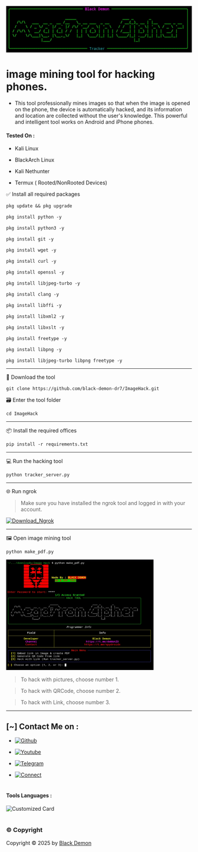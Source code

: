 

<img src="https://github.com/black-demon-dr7/ImageHack/blob/main/Megateon.jpg" width="auto" height="auto">

# image mining tool for hacking phones.

* This tool professionally mines images so that when the image is opened on the phone, the device is automatically hacked, and its information and location are collected without the user's knowledge. This powerful and intelligent tool works on Android and iPhone phones. 

#### Tested On  :

* Kali Linux

* BlackArch Linux

* Kali Nethunter

* Termux ( Rooted/NonRooted Devices)


✅ Install all required packages 

```
pkg update && pkg upgrade
```
```
pkg install python -y
```
```
pkg install python3 -y
```
```
pkg install git -y
```
```
pkg install wget -y
```
```
pkg install curl -y
```
```
pkg install openssl -y
```
```
pkg install libjpeg-turbo -y
```
```
pkg install clang -y
```
```
pkg install libffi -y
```
```
pkg install libxml2 -y
```
```
pkg install libxslt -y
```
```
pkg install freetype -y
```
```
pkg install libpng -y
```
```
pkg install libjpeg-turbo libpng freetype -y
```
---
📲 Download the tool 
```
git clone https://github.com/black-demon-dr7/ImageHack.git
```
🗃 Enter the tool folder 
```
cd ImageHack
```

---


📦 Install the required offices 
```
pip install -r requirements.txt
```

---

💻 Run the hacking tool 
```
python tracker_server.py
```

---

🌐 Run ngrok 

> Make sure you have installed the ngrok tool and logged in with your account.

[![Download_Ngrok](https://img.shields.io/badge/Ngrok-Download-purple?style=for-the-badge&logo=github)](https://mega.nz/file/4atCHAAK#z2yj96RZV__f4Eo_Pxn966jGUZ8xFEmMBV6QaiiMVKI)




---

🖼️ Open image mining tool
```
python make_pdf.py
```
<img src="https://github.com/black-demon-dr7/ImageHack/blob/main/choose.jpg" width="400" height="300">

> To hack with pictures, choose number 1.

> To hack with QRCode, choose number 2.

> To hack with Link, choose number 3.

---

## [~] Contact Me on :

- [![Github](https://img.shields.io/badge/Github-Demon-purple?style=for-the-badge&logo=github)](https://github.com/black-demon-dr7)

- [![Youtube](https://img.shields.io/badge/Youtube-Demon-blue?style=for-the-badge&logo=youtube)](https://youtube.com/@ELQNAS_DAYMON?si=_9glDyUgFdJ1JDsW)

- [![Telegram](https://img.shields.io/badge/Telegram-Demon-orange?style=for-the-badge&logo=telegram)](https://t.me/deMonZ0)

- [![Connect](https://img.shields.io/badge/Telegram-Demon-indigo?style=for-the-badge&logo=telegram)](https://t.me/blackd4)
#
#### Tools Languages :

![Customized Card](https://github-readme-stats.vercel.app/api/pin?username=black-demon-dr7&repo=ImageHack&title_color=fff&icon_color=f9f9f9&text_color=9f9f9f&bg_color=151515)
#
### ©️ Copyright
Copyright © 2025 by [Black Demon](https://github.com/black-demon-dr7)
